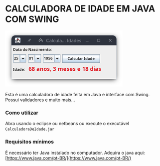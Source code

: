 # CALCULADORA DE IDADE EM JAVA COM SWING

![images/Screenshot.png](images/Screenshot.png)

Esta é uma calculadora de idade feita em Java e interface com Swing. Possui validadores e muito mais...

### Como utilizar

Abra usando o eclipse ou netbeans ou execute o executável ```CalculadoraDeIdade.jar```

### Requisitos mínimos
É necessário ter Java instalado no computador.
Adquira o java aqui: [https://www.java.com/pt-BR/](https://www.java.com/pt-BR/)
